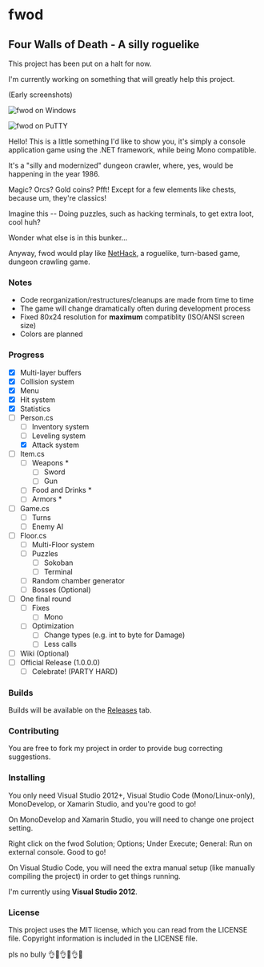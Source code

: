 # fwod
## Four Walls of Death - A silly roguelike

This project has been put on a halt for now.

I'm currently working on something that will greatly help this project.

(Early screenshots)

![fwod on Windows](http://didi.wcantin.ca/pages/fwod/img1.png)

![fwod on PuTTY](http://didi.wcantin.ca/pages/fwod/img3.png)

Hello! This is a little something I'd like to show you, it's simply a console application game using the .NET framework, while being Mono compatible.

It's a "silly and modernized" dungeon crawler, where, yes, would be happening in the year 1986.

Magic? Orcs? Gold coins? Pfft! Except for a few elements like chests, because um, they're classics!

Imagine this -- Doing puzzles, such as hacking terminals, to get extra loot, cool huh?

Wonder what else is in this bunker...

Anyway, fwod would play like [NetHack](https://en.wikipedia.org/wiki/NetHack), a roguelike, turn-based game, dungeon crawling game.

### Notes

- Code reorganization/restructures/cleanups are made from time to time
- The game will change dramatically often during development process
- Fixed 80x24 resolution for **maximum** compatiblity (ISO/ANSI screen size)
- Colors are planned

### Progress

- [x] Multi-layer buffers
- [x] Collision system
- [x] Menu
- [x] Hit system
- [x] Statistics
- [ ] Person.cs
  - [ ] Inventory system
  - [ ] Leveling system
  - [x] Attack system
- [ ] Item.cs
  - [ ] Weapons *
    - [ ] Sword
	- [ ] Gun
  - [ ] Food and Drinks *
  - [ ] Armors *
- [ ] Game.cs
  - [ ] Turns
  - [ ] Enemy AI
- [ ] Floor.cs
  - [ ] Multi-Floor system
  - [ ] Puzzles
    - [ ] Sokoban
    - [ ] Terminal
  - [ ] Random chamber generator
  - [ ] Bosses (Optional)
- [ ] One final round
  - [ ] Fixes
    - [ ] Mono
  - [ ] Optimization
    - [ ] Change types (e.g. int to byte for Damage)
	- [ ] Less calls
- [ ] Wiki (Optional)
- [ ] Official Release (1.0.0.0)
  - [ ] Celebrate! (PARTY HARD)

### Builds
Builds will be available on the [Releases](https://github.com/guitarxhero/fwod/releases) tab.

### Contributing
You are free to fork my project in order to provide bug correcting suggestions.

### Installing
You only need Visual Studio 2012+, Visual Studio Code (Mono/Linux-only), MonoDevelop, or Xamarin Studio, and you're good to go!

On MonoDevelop and Xamarin Studio, you will need to change one project setting.

Right click on the fwod Solution; Options; Under Execute; General: Run on external console. Good to go!

On Visual Studio Code, you will need the extra manual setup (like manually compiling the project) in order to get things running.

I'm currently using **Visual Studio 2012**.

### License
This project uses the MIT license, which you can read from the LICENSE file.
Copyright information is included in the LICENSE file.

pls no bully :ok_hand::eyes::ok_hand::eyes::ok_hand::poop: